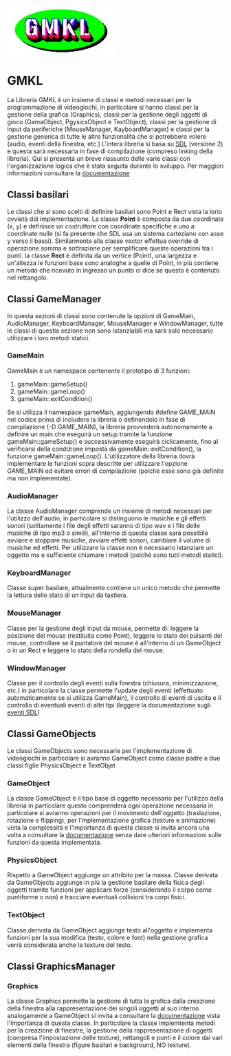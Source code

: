 ![alt text](https://github.com/andbb01/GMKL/blob/main/GMKL_logo.png?ram=1)
<h1>GMKL</h1>
La Libreria GMKL è un insieme di classi e metodi necessari per la programmazione di videogiochi, in particolare si hanno classi per la gestione della grafica (Graphics), classi per la gestione degli oggetti di gioco (GamaObject, PgysicsObject e TextObject), classi per la gestione di input da periferiche (MouseManager, KayboardManager) e classi per la gestione generica di tutte le altre funzionalità che si potrebbero volere (audio, eventi della finestra, etc.)
L'intera libreria si basa su <a href="https://www.libsdl.org/">SDL</a> (versione 2) e questa sarà necessaria in fase di compilazione (compreso linking della libreria).
Qui si presenta un breve riassunto delle varie classi con l'organizzazione logica che è stata seguita durante lo sviluppo.
Per maggiori informazioni consultare la <a href="http://dispenser.rf.gd/GMKL-Doc/index.html">documentazione</a>
<h2>Classi basilari</h3>
Le classi che si sono scelti di definire basilari sono Point e Rect vista la lorio ovvietà ddi implementazione.
La classe <strong>Point</strong> è composta da due coordinate (x, y) e definisce un costruttore con coordinate specifiche e uno a coordinate nulle (si fa presente che SDL usa un sistema carteziano con asse y verso il bassi).
Similarmente alla classe vector effettua override di operazione somma e sottrazione per semplificare queste operazioni tra i punti.
la classe <strong>Rect</strong> è definita da un vertice (Point), una largezza e un'altezza le funzioni base sono analoghe a quelle di Point, in più contiene un metodo che ricevuto in ingresso un punto ci dice se questo è contenuto nel rettangolo.
<h2>Classi GameManager</h3>
In questa sezioni di classi sono contenute la opzioni di GameMain, AudioManager, KeyboardManager, MouseManager e WindowManager, tutte le classi di questia sezione non sono istanziabili ma sarà solo necessario utilizzare i loro metodi statici.
<h3>GameMain</h3>
GameMain è un namespace contenente il prototipo di 3 funzioni:
<ol>
<li>gameMain::gameSetup()</li>
<li>gameMain::gameLoop()</li>
<li>gameMain::exitCondition()</li>
</ol>
Se si utilizza il namespace gameMain, aggiungendo #define GAME_MAIN nel codice prima di includere la libreria o definendolo in fase di compilazione (-D GAME_MAIN), la libreria provvederà autonomamente a definire un main che eseguirà un setup tramite la funzione gameMain::gameSetup() e successivamente eseguirà ciclicamente, fino al verificarsi della condizione imposta da gameMain::exitCondition(), la funzione gameMain::gameLoop().
L'utilizzatore della libreria dovrà implementare le funzioni sopra descritte per utilizzare l'opzione GAME_MAIN ed evitare errori di compilazione (poichè esse sono già definite ma non implementate).
<h3>AudioManager</h3>
La classe AudioManager comprende un insieme di metodi necessari per l'utilizzo dell'audio, in particolare si distinguono le musiche e gli effetti sonori (solitamente i file degli effetti saranno di tipo wav e i file delle musiche di tipo mp3 o simili), all'interno di questa classe sarà possibile avviare e stoppare musiche, avviare effetti sonori, cambiare il volume di musiche ed effetti. Per utilizzare la classe non è necessario istanziare un oggetto ma e sufficiente chiamare i metodi (poichè sono tutti metodi statici). 
<h3>KeyboardManager</h3>
Classe super basilare, attualmente contiene un unico metodo che permette la lettura dello stato di un input da tastiera.
<h3>MouseManager</h3>
Classe per la gestione degli input da mouse, permette di: leggere la posizione del mouse (restituita come Point), leggere lo stato dei pulsanti del mouse, controllare se il puntatore del mouse è all'interno di un GameObject o in un Rect e leggere lo stato della rondella del mouse.
<h3>WindowManager</h3>
Classe per il controllo degli eventi sulla finestra (chiusura, minimizzazione, etc.) in particolare la classe permette l'update degli eventi (effettuato automaticamente se si utilizza GameMain), il controllo di eventi di uscita e il controllo di eventuali eventi di altri tipi (leggere la documentazione sugli <a href="https://wiki.libsdl.org/SDL_EventType">eventi SDL</a>)
<h2>Classi GameObjects</h2>
Le classi GameObjects sono necessarie per l'implementazione di videogiochi in particolare si avranno GameObject come classe padre e due classi figlie PhysicsObject e TextObjet
<h3>GameObject</h3>
La classe GameObject è il tipo base di oggetto necessario per l'utilizzo della libreria in particolare questo comprenderà ogni operazione necessaria in particolare si avranno operazioni per il movimento dell'oggetto (traslazione, rotazione e flipping), per l'mplementazione grafica (texture e animazione) vista la complessità e l'importanza di questa classe si invita ancora una volta a consultare la <a href="http://dispenser.rf.gd/GMKL-Doc/classGameObject.html">documentazione</a> senza dare ulteriori informazioni sulle funzioni da questa implementata.
<h3>PhysicsObject</h3>
Rispetto a GameObject aggiunge un attribito per la massa.
Classe derivata da GameObjects aggiunge in più la gestione basilare della fisica degli oggetti tramite funzioni per applicare forze (considerando il corpo come puntiforme o non) e tracciare eventuali collisioni tra corpi fisici.
<h3>TextObject</h3>
Classe derivata da GameObject aggiunge testo all'oggetto e implementa funzioni per la sua modifica (testo, colore e font) nella gestione grafica verrà considerata anche la texture del testo.
<h2>Classi GraphicsManager</h2>
<h3>Graphics</h3>
La classe Graphics permette la gestione di tutta la grafica dalla creazione della finestra alla rappresentazione dei singoli oggetti al suo interno analogamente a GameObject si invita a consultare la <a href="http://dispenser.rf.gd/GMKL-Doc/classGraphics.html">documentazione</a> vista l'importanza di questa classe.
In particolare la classe implemtenta metodi per la creazione di finestre, la gestione della rappresentazione di oggetti (compresa l'impostazione delle texture), rettangoli e punti e il colore dai vari elementi della finestra (figure basilari e background, NO texture).
